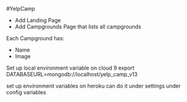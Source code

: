 #YelpCamp

* Add Landing Page
* Add Campgrounds Page that lists all campgrounds

Each Campground has:
* Name
* Image

Set up local environment variable on cloud 9
export DATABASEURL=mongodb://localhost/yelp_camp_v13

set up environment variables on heroku
can do it under settings under config variables